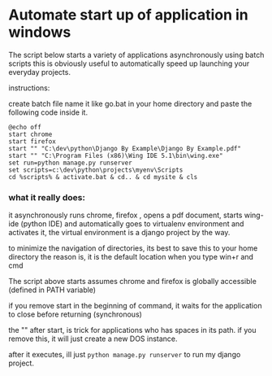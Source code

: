 # Automate start up of application in windows

The script below starts a variety of applications asynchronously using batch scripts
this is obviously useful to automatically speed up launching your everyday projects.

instructions:

create batch file name it like go.bat in your home directory
and paste the following code inside it.

```Batch
@echo off
start chrome
start firefox
start "" "C:\dev\python\Django By Example\Django By Example.pdf"
start "" "C:\Program Files (x86)\Wing IDE 5.1\bin\wing.exe"
set run=python manage.py runserver
set scripts=c:\dev\python\projects\myenv\Scripts
cd %scripts% & activate.bat & cd.. & cd mysite & cls

```
### what it really does:
 it asynchronously runs chrome, firefox , opens a pdf document, starts wing-ide (python IDE)
 and automatically goes to virtualenv environment and activates it, the virtual environment is a django project
 by the way.

 to minimize the navigation of directories, its best to save this to your home directory
 the reason is, it is the default location when you type win+r and cmd

 The script above starts assumes chrome and firefox is globally accessible (defined in PATH variable)

 if you remove start in the beginning of command, it waits for the application to close before returning (synchronous)

 the "" after start, is trick for applications who has spaces in its path. if you remove this, it will just create a new DOS instance.

 after it executes, ill just ` python manage.py runserver ` to run my django project.

